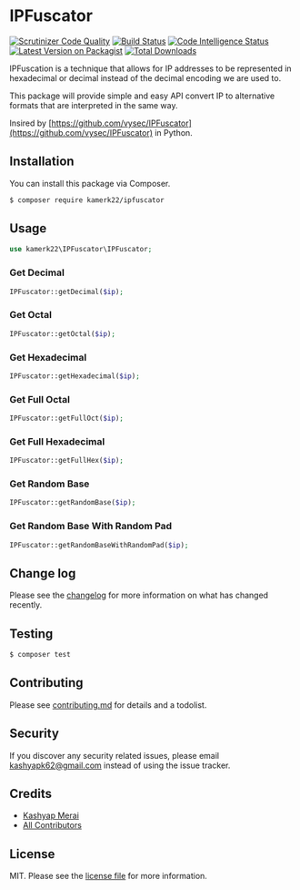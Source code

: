 
# IPFuscator

[![Scrutinizer Code Quality](https://scrutinizer-ci.com/g/kamerk22/ipfuscator/badges/quality-score.png?b=master)](https://scrutinizer-ci.com/g/kamerk22/ipfuscator/?branch=master)
[![Build Status][ico-travis]][link-travis]
[![Code Intelligence Status](https://scrutinizer-ci.com/g/kamerk22/ipfuscator/badges/code-intelligence.svg?b=master)](https://scrutinizer-ci.com/code-intelligence)
[![Latest Version on Packagist][ico-version]][link-packagist]
[![Total Downloads][ico-downloads]][link-downloads]

IPFuscation is a technique that allows for IP addresses to be represented in hexadecimal or decimal instead of the decimal encoding we are used to. 

This package will provide simple and easy API convert IP to alternative formats that are interpreted in the same way.

Insired by [https://github.com/vysec/IPFuscator](https://github.com/vysec/IPFuscator) in Python.

## Installation

You can install this package via Composer.

``` bash
$ composer require kamerk22/ipfuscator
```

## Usage

```php
use kamerk22\IPFuscator\IPFuscator;
```

### Get Decimal 
```php
IPFuscator::getDecimal($ip);
```

### Get Octal
```php
IPFuscator::getOctal($ip);
```

### Get Hexadecimal
```php
IPFuscator::getHexadecimal($ip);
```

### Get Full Octal
```php
IPFuscator::getFullOct($ip);
```

### Get Full Hexadecimal
```php
IPFuscator::getFullHex($ip);
```

### Get Random Base
```php
IPFuscator::getRandomBase($ip);
```

### Get Random Base With Random Pad
```php
IPFuscator::getRandomBaseWithRandomPad($ip);
```
## Change log

Please see the [changelog](changelog.md) for more information on what has changed recently.

## Testing

``` bash
$ composer test
```

## Contributing

Please see [contributing.md](contributing.md) for details and a todolist.


## Security

If you discover any security related issues, please email kashyapk62@gmail.com instead of using the issue tracker.

## Credits

- [Kashyap Merai][link-author]
- [All Contributors][link-contributors]

## License

MIT. Please see the [license file](license.md) for more information.

[ico-version]: https://img.shields.io/packagist/v/kamerk22/ipfuscator.svg?style=flat-square
[ico-downloads]: https://img.shields.io/packagist/dt/kamerk22/ipfuscator.svg?style=flat-square
[ico-travis]: https://img.shields.io/travis/com/kamerk22/ipfuscator.svg?style=flat-square


[link-packagist]: https://packagist.org/packages/kamerk22/ipfuscator
[link-downloads]: https://packagist.org/packages/kamerk22/ipfuscator
[link-travis]: https://travis-ci.org/kamerk22/ipfuscator
[link-author]: https://github.com/kamerk22
[link-contributors]: ../../contributors]